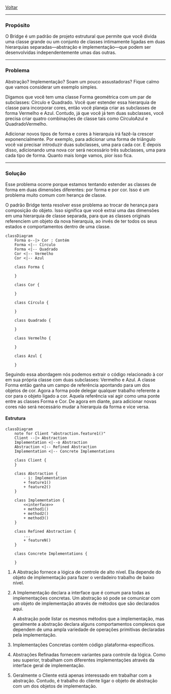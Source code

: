 [Voltar](../../README.md)

---
### Propósito
O Bridge é um padrão de projeto estrutural que permite que você divida uma classe grande ou um conjunto de classes intimamente ligadas em duas hierarquias separadas—abstração e implementação—que podem ser desenvolvidas independentemente umas das outras.

---
### Problema
Abstração? Implementação? Soam um pouco assustadoras? Fique calmo que vamos considerar um exemplo simples.

Digamos que você tem uma classe Forma geométrica com um par de subclasses: Círculo e Quadrado. Você quer estender essa hierarquia de classe para incorporar cores, então você planeja criar as subclasses de forma Vermelho e Azul. Contudo, já que você já tem duas subclasses, você precisa criar quatro combinações de classe tais como CírculoAzul e QuadradoVermelho.

Adicionar novos tipos de forma e cores à hierarquia irá fazê-la crescer exponencialmente. Por exemplo, para adicionar uma forma de triângulo você vai precisar introduzir duas subclasses, uma para cada cor. E depois disso, adicionando uma nova cor será necessário três subclasses, uma para cada tipo de forma. Quanto mais longe vamos, pior isso fica.

---
### Solução
Esse problema ocorre porque estamos tentando estender as classes de forma em duas dimensões diferentes: por forma e por cor. Isso é um problema muito comum com herança de classe.

O padrão Bridge tenta resolver esse problema ao trocar de herança para composição do objeto. Isso significa que você extrai uma das dimensões em uma hierarquia de classe separada, para que as classes originais referenciem um objeto da nova hierarquia, ao invés de ter todos os seus estados e comportamentos dentro de uma classe.

```mermaid
classDiagram
    Forma o--|> Cor : Contém
    Forma <|-- Círculo
    Forma <|-- Quadrado
    Cor <|-- Vermelho
    Cor <|-- Azul

    class Forma {

    }

    class Cor {

    }

    class Círculo {

    }

    class Quadrado {

    }

    class Vermelho {

    }

    class Azul {

    }
```

Seguindo essa abordagem nós podemos extrair o código relacionado à cor em sua própria classe com duas subclasses: Vermelho e Azul. A classe Forma então ganha um campo de referência apontando para um dos objetos de cor. Agora a forma pode delegar qualquer trabalho referente a cor para o objeto ligado a cor. Aquela referência vai agir como uma ponte entre as classes Forma e Cor. De agora em diante, para adicionar novas cores não será necessário mudar a hierarquia da forma e vice versa.
#### Estrutura

```mermaid
classDiagram
    note for Client "abstraction.feature1()"
    Client --|> Abstraction
    Implementation <|--o Abstraction
    Abstraction <|-- Refined Abstraction
    Implementation <|-- Concrete Implementations

    class Client {
    }

    class Abstraction {
        - i: Implementation
        + feature1()
        + feature2()
    }

    class Implementation {
        <<interface>>
        + method1()
        + method2()
        + method3()
    }

    class Refined Abstraction {
        ...
        + featureN()
    }

    class Concrete Implementations {

    }
```

1. A Abstração fornece a lógica de controle de alto nível. Ela depende do objeto de implementação para fazer o verdadeiro trabalho de baixo nível.

2. A Implementação declara a interface que é comum para todas as implementações concretas. Um abstração só pode se comunicar com um objeto de implementação através de métodos que são declarados aqui.

    A abstração pode listar os mesmos métodos que a implementação, mas geralmente a abstração declara alguns comportamentos complexos que dependem de uma ampla variedade de operações primitivas declaradas pela implementação.

3. Implementações Concretas contém código plataforma-específicos.

4. Abstrações Refinadas fornecem variantes para controle da lógica. Como seu superior, trabalham com diferentes implementações através da interface geral de implementação.

5. Geralmente o Cliente está apenas interessado em trabalhar com a abstração. Contudo, é trabalho do cliente ligar o objeto de abstração com um dos objetos de implementação.
